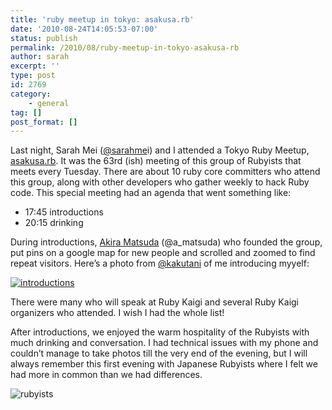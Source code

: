 ```yaml
---
title: 'ruby meetup in tokyo: asakusa.rb'
date: '2010-08-24T14:05:53-07:00'
status: publish
permalink: /2010/08/ruby-meetup-in-tokyo-asakusa-rb
author: sarah
excerpt: ''
type: post
id: 2769
category:
    - general
tag: []
post_format: []
---
```

Last night, Sarah Mei ([@sarahme](http://twitter.com/sarahmei)i) and I attended a Tokyo Ruby Meetup, [asakusa.rb](http://qwik.jp/asakusarb/). It was the 63rd (ish) meeting of this group of Rubyists that meets every Tuesday. There are about 10 ruby core committers who attend this group, along with other developers who gather weekly to hack Ruby code. This special meeting had an agenda that went something like:

- 17:45 introductions
- 20:15 drinking

During introductions, [Akira Matsuda](http://twitter.com/a_matsuda) (@a\_matsuda) who founded the group, put pins on a google map for new people and scrolled and zoomed to find repeat visitors. Here’s a photo from [@kakutani](http://twitter.com/kakutani) of me introducing myyelf:

[![](http://farm5.static.flickr.com/4140/4923277102_5803e9c77a.jpg "introductions")](http://www.flickr.com/photos/kakutani/4923277102/in/photostream/)

There were many who will speak at Ruby Kaigi and several Ruby Kaigi organizers who attended. I wish I had the whole list!

After introductions, we enjoyed the warm hospitality of the Rubyists with much drinking and conversation. I had technical issues with my phone and couldn’t manage to take photos till the very end of the evening, but I will always remember this first evening with Japanese Rubyists where I felt we had more in common than we had differences.

![](http://img.skitch.com/20100824-m67snsrj7rh6164weymqd54ut6.png "rubyists")